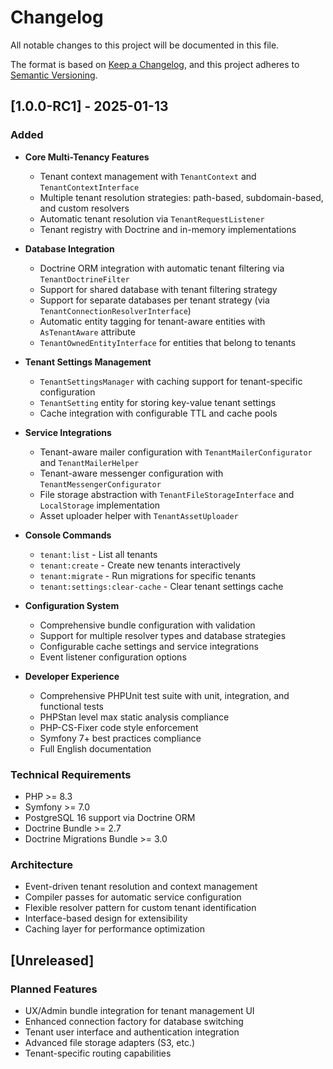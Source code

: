 # Changelog

All notable changes to this project will be documented in this file.

The format is based on [Keep a Changelog](https://keepachangelog.com/en/1.0.0/),
and this project adheres to [Semantic Versioning](https://semver.org/spec/v2.0.0.html).

## [1.0.0-RC1] - 2025-01-13

### Added
- **Core Multi-Tenancy Features**
  - Tenant context management with `TenantContext` and `TenantContextInterface`
  - Multiple tenant resolution strategies: path-based, subdomain-based, and custom resolvers
  - Automatic tenant resolution via `TenantRequestListener`
  - Tenant registry with Doctrine and in-memory implementations

- **Database Integration**
  - Doctrine ORM integration with automatic tenant filtering via `TenantDoctrineFilter`
  - Support for shared database with tenant filtering strategy
  - Support for separate databases per tenant strategy (via `TenantConnectionResolverInterface`)
  - Automatic entity tagging for tenant-aware entities with `AsTenantAware` attribute
  - `TenantOwnedEntityInterface` for entities that belong to tenants

- **Tenant Settings Management**
  - `TenantSettingsManager` with caching support for tenant-specific configuration
  - `TenantSetting` entity for storing key-value tenant settings
  - Cache integration with configurable TTL and cache pools

- **Service Integrations**
  - Tenant-aware mailer configuration with `TenantMailerConfigurator` and `TenantMailerHelper`
  - Tenant-aware messenger configuration with `TenantMessengerConfigurator`
  - File storage abstraction with `TenantFileStorageInterface` and `LocalStorage` implementation
  - Asset uploader helper with `TenantAssetUploader`

- **Console Commands**
  - `tenant:list` - List all tenants
  - `tenant:create` - Create new tenants interactively
  - `tenant:migrate` - Run migrations for specific tenants
  - `tenant:settings:clear-cache` - Clear tenant settings cache

- **Configuration System**
  - Comprehensive bundle configuration with validation
  - Support for multiple resolver types and database strategies
  - Configurable cache settings and service integrations
  - Event listener configuration options

- **Developer Experience**
  - Comprehensive PHPUnit test suite with unit, integration, and functional tests
  - PHPStan level max static analysis compliance
  - PHP-CS-Fixer code style enforcement
  - Symfony 7+ best practices compliance
  - Full English documentation

### Technical Requirements
- PHP >= 8.3
- Symfony >= 7.0
- PostgreSQL 16 support via Doctrine ORM
- Doctrine Bundle >= 2.7
- Doctrine Migrations Bundle >= 3.0

### Architecture
- Event-driven tenant resolution and context management
- Compiler passes for automatic service configuration
- Flexible resolver pattern for custom tenant identification
- Interface-based design for extensibility
- Caching layer for performance optimization

## [Unreleased]

### Planned Features
- UX/Admin bundle integration for tenant management UI
- Enhanced connection factory for database switching
- Tenant user interface and authentication integration
- Advanced file storage adapters (S3, etc.)
- Tenant-specific routing capabilities
